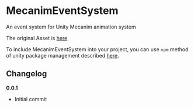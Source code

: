 # MecanimEventSystem

An event system for Unity Mecanim animation system

The original Asset is [here](https://github.com/Ginurx/MecanimEventSystem)

To include MecanimEventSystem into your project, you can use `npm` method of unity package management described [here](https://github.com/minhhh/UBootstrap).

## Changelog

**0.0.1**

* Initial commit

<br/>

